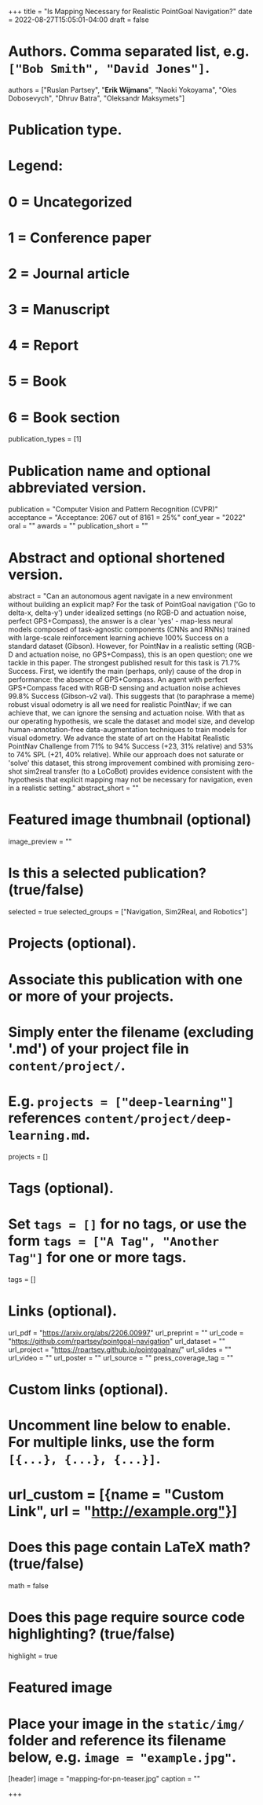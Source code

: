 +++
title = "Is Mapping Necessary for Realistic PointGoal Navigation?"
date = 2022-08-27T15:05:01-04:00
draft = false

# Authors. Comma separated list, e.g. `["Bob Smith", "David Jones"]`.
authors = ["Ruslan Partsey", "**Erik Wijmans**", "Naoki Yokoyama", "Oles Dobosevych", "Dhruv Batra", "Oleksandr Maksymets"]

# Publication type.
# Legend:
# 0 = Uncategorized
# 1 = Conference paper
# 2 = Journal article
# 3 = Manuscript
# 4 = Report
# 5 = Book
# 6 = Book section
publication_types = [1]

# Publication name and optional abbreviated version.
publication = "Computer Vision and Pattern Recognition (CVPR)"
acceptance = "Acceptance: 2067 out of 8161 = 25%"
conf_year = "2022"
oral = ""
awards = ""
publication_short = ""


# Abstract and optional shortened version.
abstract = "Can an autonomous agent navigate in a new environment without building an explicit map? For the task of PointGoal navigation ('Go to delta-x, delta-y') under idealized settings (no RGB-D and actuation noise, perfect GPS+Compass), the answer is a clear 'yes' - map-less neural models composed of task-agnostic components (CNNs and RNNs) trained with large-scale reinforcement learning achieve 100% Success on a standard dataset (Gibson). However, for PointNav in a realistic setting (RGB-D and actuation noise, no GPS+Compass), this is an open question; one we tackle in this paper. The strongest published result for this task is 71.7% Success. First, we identify the main (perhaps, only) cause of the drop in performance: the absence of GPS+Compass. An agent with perfect GPS+Compass faced with RGB-D sensing and actuation noise achieves 99.8% Success (Gibson-v2 val). This suggests that (to paraphrase a meme) robust visual odometry is all we need for realistic PointNav; if we can achieve that, we can ignore the sensing and actuation noise. With that as our operating hypothesis, we scale the dataset and model size, and develop human-annotation-free data-augmentation techniques to train models for visual odometry. We advance the state of art on the Habitat Realistic PointNav Challenge from 71% to 94% Success (+23, 31% relative) and 53% to 74% SPL (+21, 40% relative). While our approach does not saturate or 'solve' this dataset, this strong improvement combined with promising zero-shot sim2real transfer (to a LoCoBot) provides evidence consistent with the hypothesis that explicit mapping may not be necessary for navigation, even in a realistic setting."
abstract_short = ""

# Featured image thumbnail (optional)
image_preview = ""

# Is this a selected publication? (true/false)
selected = true
selected_groups = ["Navigation, Sim2Real, and Robotics"]

# Projects (optional).
#   Associate this publication with one or more of your projects.
#   Simply enter the filename (excluding '.md') of your project file in `content/project/`.
#   E.g. `projects = ["deep-learning"]` references `content/project/deep-learning.md`.
projects = []

# Tags (optional).
#   Set `tags = []` for no tags, or use the form `tags = ["A Tag", "Another Tag"]` for one or more tags.
tags = []

# Links (optional).
url_pdf = "https://arxiv.org/abs/2206.00997"
url_preprint = ""
url_code = "https://github.com/rpartsey/pointgoal-navigation"
url_dataset = ""
url_project = "https://rpartsey.github.io/pointgoalnav/"
url_slides = ""
url_video = ""
url_poster = ""
url_source = ""
press_coverage_tag = ""

# Custom links (optional).
#   Uncomment line below to enable. For multiple links, use the form `[{...}, {...}, {...}]`.
# url_custom = [{name = "Custom Link", url = "http://example.org"}]

# Does this page contain LaTeX math? (true/false)
math = false

# Does this page require source code highlighting? (true/false)
highlight = true

# Featured image
# Place your image in the `static/img/` folder and reference its filename below, e.g. `image = "example.jpg"`.
[header]
image = "mapping-for-pn-teaser.jpg"
caption = ""

+++
